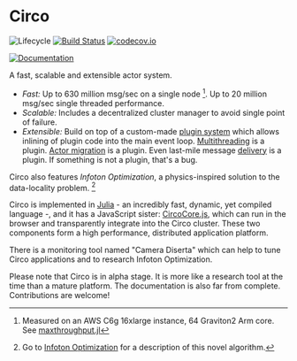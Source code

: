 # Circo

![Lifecycle](https://img.shields.io/badge/lifecycle-maturing-blue.svg)
[![Build Status](https://travis-ci.com/Circo-dev/Circo.svg?branch=master)](https://travis-ci.com/Circo-dev/Circo)
[![codecov.io](http://codecov.io/github/Circo-dev/Circo/coverage.svg?branch=master)](http://codecov.io/github/Circo-dev/Circo?branch=master)
<!--
[![Documentation](https://img.shields.io/badge/docs-stable-blue.svg)](https://Circo-dev.github.io/Circo.jl/stable)-->
[![Documentation](https://img.shields.io/badge/docs-master-blue.svg)](https://Circo-dev.github.io/Circo-docs/dev)


A fast, scalable and extensible actor system.

- *Fast:* Up to 630 million msg/sec on a single node [^singlenode]. Up to 20 million msg/sec single threaded performance.
- *Scalable:* Includes a decentralized cluster manager to avoid single point of failure.
- *Extensible:* Build on top of a custom-made [plugin system](https://github.com/tisztamo/Plugins.jl) which allows inlining of plugin code into the main event loop. [Multithreading](https://github.com/Circo-dev/Circo/blob/master/src/host.jl) is a plugin. [Actor migration](https://github.com/Circo-dev/Circo/blob/master/src/migration.jl) is a plugin. Even last-mile message [delivery](https://github.com/Circo-dev/CircoCore.jl/blob/master/src/onmessage.jl) is a plugin. If something is not a plugin, that's a bug.

Circo also features *Infoton Optimization*, a physics-inspired solution to the data-locality problem. [^infoton]

Circo is implemented in [Julia](https://julialang.org) - an incredibly fast, dynamic, yet compiled language -, and it has a JavaScript sister: [CircoCore.js](https://github.com/Circo-dev/CircoCore.js), which can run in the browser and transparently integrate into the Circo cluster. These two components form a high performance, distributed application platform.

There is a monitoring tool named "Camera Diserta" which can help to tune Circo applications and to research
Infoton Optimization.

Please note that Circo is in alpha stage. It is more like a research tool at the time than a mature platform. The documentation is also far from complete. Contributions are welcome!

[^singlenode]: Measured on an AWS C6g 16xlarge instance, 64 Graviton2 Arm core. See [maxthroughput.jl](https://github.com/Circo-dev/CircoCore.jl/blob/master/benchmark/maxthroughput.jl)
[^infoton]: Go to [Infoton Optimization](./infotons/) for a description of this novel algorithm.
